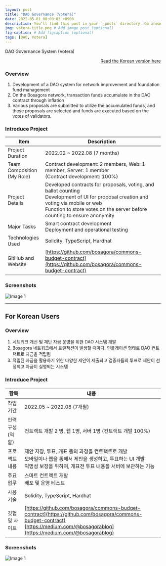 ```yaml
---
layout: post
title: "DAO Governance (Votera)"
date: 2022-05-01 00:00:03 +0900
description: You’ll find this post in your `_posts` directory. Go ahead and edit it and re-build the site to see your changes. # Add post description (optional)
img: votera-title.png # Add image post (optional)
fig-caption: # Add figcaption (optional)
tags: [DAO, Votera]
---
```

DAO Governance System (Votera)

<div style="text-align: right;">
    <a href="#for-korean-users">Read the Korean version here</a> 
</div>

### Overview
1. Development of a DAO system for network improvement and foundation fund management
2. On the Bosagora network, transaction funds accumulate in the DAO contract through inflation
3. Various proposals are submitted to utilize the accumulated funds, and these proposals are selected and funds are executed based on the votes of validators.

### Introduce Project

| Item                      | Description                                                                                                                                                                                                            |
|---------------------------| ---------------------------------------------------------------------------------------------------------------------------------------------------------------------------------------------------------------------- |
| Project Duration          | 2022.02 ~ 2022.08 (7 months)                                                                                                                                                                                           |
| Team Composition<br>(My Role) | Contract development: 2 members,  Web: 1 member,  Server: 1 member <br>(Contract development: 100%)                                                                                                                    |
| Project Details           | Developed contracts for proposals, voting, and ballot counting <br> Development of UI for proposal creation and voting via mobile or web <br> Function to store votes on the server before counting to ensure anonymity |
| Major Tasks      | Smart contract development <br> Deployment and operational testing                                                                                                                                                     |
| Technologies Used         | Solidity, TypeScript, Hardhat                                                                                                                                                                                          |
| GitHub and Website        | [https://github.com/bosagora/commons-budget-contract](https://github.com/bosagora/commons-budget-contract)                                                                                                             |

### Screenshots
![Image 1]({{site.baseurl}}/assets/img/votera-1.png)

---
## For Korean Users

### Overview
1. 네트워크 개선 및 재단 자금 운영을 위한 DAO 시스템 개발
2. Bosagora 네트워크에서 트랜잭션이 발생할 때마다, 인플레이션 형태로 DAO 컨트랙트로 자금을 적립됨
3. 적립된 자금을 활용하기 위한 다양한 제안이 제출되고 검증자들의 투표로 제안이 선정되고 자금이 실행되는 시스템

### Introduce Project

| 항목         | 내용                                                                                                                                                                                 |
|------------| ------------------------------------------------------------------------------------------------------------------------------------------------------------------------------------ |
| 작업 기간      | 2022.05 ~ 2022.08 (7개월)                                                                                                                                                            |
| 인력 구성(역할)  | 컨트랙트 개발 2 명, 웹 1명, 서버 1명   (컨트랙트 개발 100%)                                                                                                                          |
| 프로젝트 내용    | 제안 저장, 투표, 개표 등의 과정을 컨트랙트로 개발 <br> 모바일이나 웹을 통해서 제안을 생성하고, 투표하는 UI 개발 <br> 익명성 보장을 위하여, 개표전 투표 내용을 서버에 보관하는 기능   |
| 주요 업무  | 스마트 컨트랙트 개발 <br> 배포 및 운영 테스트                                                                                                                                        |
| 사용 기술      | Solidity, TypeScript, Hardhat                                                                                                                                                        |
| 깃헙 및 사이트   | [https://github.com/bosagora/commons-budget-contract](https://github.com/bosagora/commons-budget-contract) <br> [https://medium.com/@bosagorablog](https://medium.com/@bosagorablog) |


### Screenshots
![Image 1]({{site.baseurl}}/assets/img/votera-1.png)


